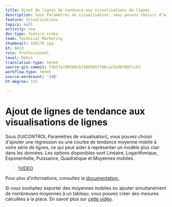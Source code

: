 ```yaml
---
title: Ajout de lignes de tendance aux visualisations de lignes
description: Sous Paramètres de visualisation, vous pouvez choisir d’ajouter une régression ou une courbe de tendance moyenne mobile à vos séries de lignes, ce qui peut aider à représenter un modèle plus clair dans les données. Les options disponibles sont Linéaire, Logarithmique, Exponentielle, Puissance, Quadratique et Moyennes mobiles.
feature: Visualisations
topics: null
activity: use
doc-type: feature video
team: Technical Marketing
thumbnail: 330176.jpg
kt: 6833
role: Professionnel
level: Début
translation-type: tm+mt
source-git-commit: f3b3fa7d91b0cb21005b57768ca23ed6700fcc03
workflow-type: tm+mt
source-wordcount: '148'
ht-degree: 11%

---
```



# Ajout de lignes de tendance aux visualisations de lignes

Sous [!UICONTROL Paramètres de visualisation], vous pouvez choisir d&#39;ajouter une régression ou une courbe de tendance moyenne mobile à votre série de lignes, ce qui peut aider à représenter un modèle plus clair dans les données. Les options disponibles sont Linéaire, Logarithmique, Exponentielle, Puissance, Quadratique et Moyennes mobiles.

>[!VIDEO](https://video.tv.adobe.com/v/330176/?quality=12&learn=on)

Pour plus d’informations, consultez la [documentation ](https://experienceleague.adobe.com/docs/analytics/analyze/analysis-workspace/visualizations/line.html?lang=en#analysis-workspace).

Si vous souhaitez exporter des moyennes mobiles ou ajouter simultanément de nombreuses moyennes à un tableau, vous pouvez créer des mesures calculées à la place. En savoir plus sur [cette vidéo](https://experienceleague.adobe.com/docs/analytics-learn/tutorials/analysis-workspace/visualizations/using-the-cumulative-average-function-to-apply-metric-smoothing.html#analysis-workspace).
